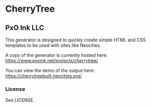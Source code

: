 # CherryTree
## PxO Ink LLC

This generator is designed to quickly create simple HTML and CSS templates to be used with sites like Neocities.

A copy of the generator is currently hosted here: https://www.pxoink.net/projects/cherrytree/

You can view the demo of the output here: https://cherrytreebuilt.neocities.org/

### License

See LICENSE.